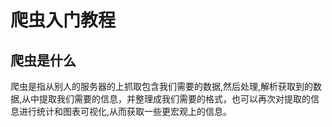 # 爬虫入门教程

## 爬虫是什么

爬虫是指从别人的服务器的上抓取包含我们需要的数据,然后处理,解析获取到的数据,从中提取我们需要的信息，并整理成我们需要的格式，也可以再次对提取的信息进行统计和图表可视化,从而获取一些更宏观上的信息。

